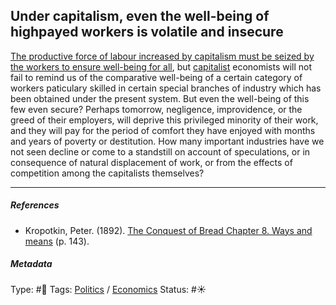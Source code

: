 ## Under capitalism, even the well-being of highpayed workers is volatile and insecure

[The productive force of labour increased by capitalism must be seized by the workers to ensure well-being for all](The%20productive%20force%20of%20labour%20increased%20by%20capitalism%20must%20be%20seized%20by%20the%20workers%20to%20ensure%20well-being%20for%20all.md), but [capitalist](Capitalism.md) economists will not fail to remind us of the comparative well-being of a certain category of workers paticulary skilled in certain special branches of industry which has been obtained under the present system. But even the well-being of this few even secure? Perhaps tomorrow, negligence, improvidence, or the greed of their employers, will deprive this privileged minority of their work, and they will pay for the period of comfort they have enjoyed with months and years of poverty or destitution. How many important industries have we not seen decline or come to a standstill on account of speculations, or in consequence of natural displacement of work, or from the effects of competition among the capitalists themselves?

---

##### References

* Kropotkin, Peter. (1892). [The Conquest of Bread Chapter 8. Ways and means](The%20Conquest%20of%20Bread%20Chapter%208.%20Ways%20and%20means.md) (p. 143).

##### Metadata

Type: #🔴 
Tags: [Politics](Politics.md) / [Economics]() 
Status: #☀️ 
